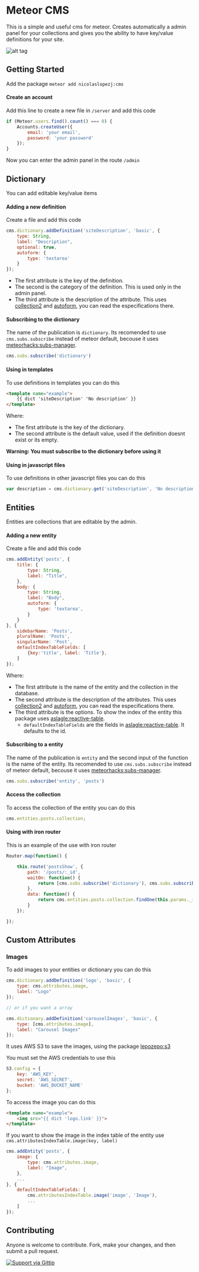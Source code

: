 Meteor CMS
==========

This is a simple and useful cms for meteor. 
Creates automatically a admin panel for your 
collections and gives you the ability to have
key/value definitions for your site.

![alt tag](http://i.imgur.com/aTG9iF5.png)

## Getting Started

Add the package
```meteor add nicolaslopezj:cms```

#### Create an account

Add this line to create a new file in ```/server``` and add this code

```js
if (Meteor.users.find().count() === 0) {
	Accounts.createUser({
		email: 'your email',
		password: 'your password'
	});
}
```

Now you can enter the admin panel in the route ```/admin```

## Dictionary

You can add editable key/value items

#### Adding a new definition

Create a file and add this code

```js
cms.dictionary.addDefinition('siteDescription', 'basic', {
	type: String,
	label: "Description",
	optional: true,
	autoform: {
		type: 'textarea'
	}
});
```

- The first attribute is the key of the definition.
- The second is the category of the definition. This is used only in the admin panel.
- The third attribute is the description of the attribute. This uses 
[collection2](https://github.com/aldeed/meteor-collection2) and 
[autoform](https://github.com/aldeed/meteor-autoform),
you can read the especifications there.

#### Subscribing to the dictionary

The name of the publication is ```dictionary```. Its recomended to use ```cms.subs.subscribe``` instead of meteor default, becouse it uses [meteorhacks:subs-manager](https://github.com/meteorhacks/subs-manager).

```js
cms.subs.subscribe('dictionary')
```

#### Using in templates

To use definitions in templates you can do this

```html
<template name="example">
	{{ dict 'siteDescription' 'No description' }}
</template>
```

Where:

- The first attribute is the key of the dictionary.
- The second attribute is the default value, used if the definition doesnt exist or its empty.

**Warning: You must subscribe to the dictionary before using it**

#### Using in javascript files

To use definitions in other javascript files you can do this

```js
var description = cms.dictionary.get('siteDescription', 'No description');
```


## Entities

Entities are collections that are editable by the admin.

#### Adding a new entity

Create a file and add this code

```js
cms.addEntity('posts', {
	title: {
		type: String,
		label: "Title",
	},
	body: {
		type: String,
		label: "Body",
		autoform: {
			type: 'textarea',
		}
	}
}, {
	sidebarName: 'Posts',
	pluralName: 'Posts',
	singularName: 'Post',
	defaultIndexTableFields: [
		{key:'title', label: 'Title'},
	]
});
```

Where:

- The first attribute is the name of the entity and the collection in the database.
- The second attribute is the description of the attributes. This uses 
[collection2](https://github.com/aldeed/meteor-collection2) and 
[autoform](https://github.com/aldeed/meteor-autoform),
you can read the especifications there.
- The third attribute is the options.
To show the index of the entity this package uses [aslagle:reactive-table](https://github.com/ecohealthalliance/reactive-table).
	- ```defaultIndexTableFields``` are the fields in [aslagle:reactive-table](https://github.com/ecohealthalliance/reactive-table). It defaults to the id.

#### Subscribing to a entity

The name of the publication is ```entity``` and the second input of the function is the name of the entity. 
Its recomended to use ```cms.subs.subscribe``` instead of meteor default, 
becouse it uses [meteorhacks:subs-manager](https://github.com/meteorhacks/subs-manager).

```js
cms.subs.subscribe('entity', 'posts')
```

#### Access the collection

To access the collection of the entity you can do this

```js
cms.entities.posts.collection;
```

#### Using with iron router

This is an example of the use with iron router

```js
Router.map(function() {

	this.route('postsShow', {
		path: '/posts/:_id',
		waitOn: function() {
			return [cms.subs.subscribe('dictionary'), cms.subs.subscribe('entity', 'posts')];
		},
		data: function() {
			return cms.entities.posts.collection.findOne(this.params._id);
		}
	});

});
```

## Custom Attributes

### Images

To add images to your entities or dictionary you can do this

```js
cms.dictionary.addDefinition('logo', 'basic', {
	type: cms.attributes.image,
	label: "Logo"
});

// or if you want a array

cms.dictionary.addDefinition('carouselImages', 'basic', {
	type: [cms.attributes.image],
	label: "Carousel Images"
});
```

It uses AWS S3 to save the images, using the package [lepozepo:s3](https://github.com/Lepozepo/S3)

You must set the AWS credentials to use this

```js
S3.config = {
	key: 'AWS_KEY',
	secret: 'AWS_SECRET',
	bucket: 'AWS_BUCKET_NAME'
};
```

To access the image you can do this

```html
<template name="example">
	<img src="{{ dict 'logo.link' }}">
</template>
```

If you want to show the image in the index table of the entity use ```cms.attributesIndexTable.image(key, label)```

```js
cms.addEntity('posts', {
	image: {
		type: cms.attributes.image,
		label: "Image",
	},
	...
}, {
	defaultIndexTableFields: [
		cms.attributesIndexTable.image('image', 'Image'),
		...
	]
});
```


## Contributing

Anyone is welcome to contribute. Fork, make your changes, and then submit a pull request.

[![Support via Gittip](https://rawgithub.com/twolfson/gittip-badge/0.2.0/dist/gittip.png)](https://gratipay.com/nicolaslopezj/)
